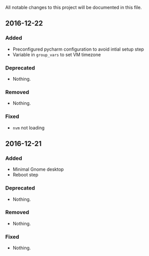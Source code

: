 All notable changes to this project will be documented in this file.


## 2016-12-22

### Added
- Preconfigured pycharm configuration to avoid intial setup step
- Variable in `group_vars` to set VM timezone

### Deprecated
- Nothing.

### Removed
- Nothing.

### Fixed
- `nvm` not loading

## 2016-12-21

### Added
- Minimal Gnome desktop
- Reboot step

### Deprecated
- Nothing.

### Removed
- Nothing.

### Fixed
- Nothing.

